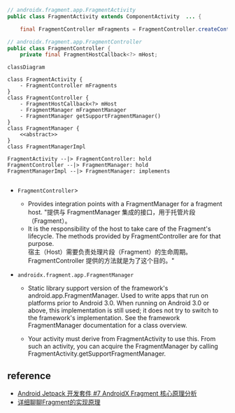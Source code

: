 ```java
// androidx.fragment.app.FragmentActivity
public class FragmentActivity extends ComponentActivity  ... {

    final FragmentController mFragments = FragmentController.createController(new HostCallbacks());

```

```java
// androidx.fragment.app.FragmentController
public class FragmentController {
    private final FragmentHostCallback<?> mHost;
```

```mermaid
classDiagram

class FragmentActivity {
    - FragmentController mFragments
}
class FragmentController {
    - FragmentHostCallback<?> mHost
    - FragmentManager mFragmentManager
    - FragmentManager getSupportFragmentManager()
}
class FragmentManager {
    <<abstract>>
}
class FragmentManagerImpl

FragmentActivity --|> FragmentController: hold
FragmentController --|> FragmentManager: hold
FragmentManagerImpl --|> FragmentManager: implements


```

- `FragmentController`> 
  - Provides integration points with a FragmentManager for a fragment host.
    "提供与 FragmentManager 集成的接口，用于托管片段（Fragment）。
  - It is the responsibility of the host to take care of the Fragment's lifecycle. The methods provided by FragmentController are for that purpose.  
    宿主（Host）需要负责处理片段（Fragment）的生命周期。FragmentController 提供的方法就是为了这个目的。"


- `androidx.fragment.app.FragmentManager`
  - Static library support version of the framework's android.app.FragmentManager. Used to write apps that run on platforms prior to Android 3.0. When running on Android 3.0 or above, this implementation is still used; it does not try to switch to the framework's implementation. See the framework FragmentManager documentation for a class overview.
    
  - Your activity must derive from FragmentActivity to use this. From such an activity, you can acquire the FragmentManager by calling FragmentActivity.getSupportFragmentManager.


## reference
- [Android Jetpack 开发套件 #7 AndroidX Fragment 核心原理分析](https://juejin.cn/post/6970998913754988552)
- [详细聊聊Fragment的实现原理](https://www.51cto.com/article/672135.html)